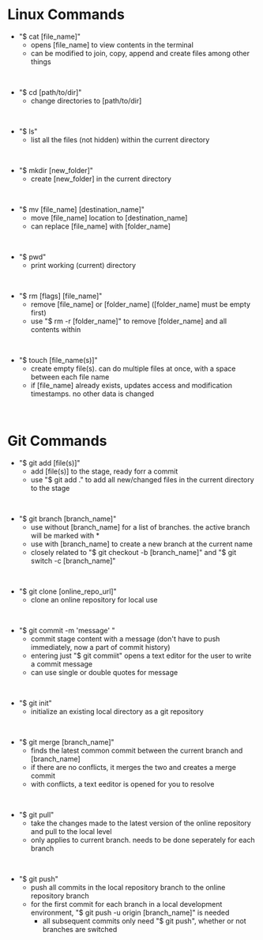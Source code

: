 # Linux Commands

- "$ cat [file_name]"
    - opens [file_name] to view contents in the terminal
    - can be modified to join, copy, append and create files among other things

<br>

- "$ cd [path/to/dir]"
    - change directories to [path/to/dir]

<br>

- "$ ls"
    - list all the files (not hidden) within the current directory

<br>

- "$ mkdir [new_folder]"
    - create [new_folder] in the current directory


<br>

- "$ mv [file_name] [destination_name]"
    - move [file_name] location to [destination_name]
    - can replace [file_name] with [folder_name]

<br>

- "$ pwd"
    - print working (current) directory

<br>

- "$ rm [flags] [file_name]"
    - remove [file_name] or [folder_name] ([folder_name] must be empty first)
    - use "$ rm -r [folder_name]" to remove [folder_name] and all contents within


<br>

- "$ touch [file_name(s)]"
    - create empty file(s). can do multiple files at once, with a space between each file name
    - if [file_name] already exists, updates access and modification timestamps. no other data is changed

<br>

# Git Commands


- "$ git add [file(s)]"
    - add [file(s)] to the stage, ready forr a commit
    - use "$ git add ." to add all new/changed files in the current directory to the stage

<br>


- "$ git branch [branch_name]"
    - use without [branch_name] for a list of branches. the active branch will be marked with *
    - use with [branch_name] to create a new branch at the current name
    - closely related to "$ git checkout -b [branch_name]" and "$ git switch -c [branch_name]"

<br>

- "$ git clone [online_repo_url]"
    - clone an online repository for local use

<br>

- "$ git commit -m 'message' "
    - commit stage content with a message (don't have to push immediately, now a part of commit history)
    - entering just "$ git commiit" opens a text editor for the user to write a commit message
    - can use single or double quotes for message

<br>

- "$ git init"
    - initialize an existing local directory as a git repository

<br>

- "$ git merge [branch_name]"
    - finds the latest common commit between the current branch and [branch_name]
    - if there are no conflicts, it merges the two and creates a merge commit
    - with conflicts, a text eeditor is opened for you to resolve

<br>

- "$ git pull"
    - take the changes made to the latest version of the online repository and pull to the local level
    - only applies to current branch. needs to be done seperately for each branch

<br>

- "$ git push"
    - push all commits in the local repository branch to the online repository branch
    - for the first commit for each branch in a local development environment, "$ git push -u origin [branch_name]" is needed
        - all subsequent commits only need "$ git push", whether or not branches are switched